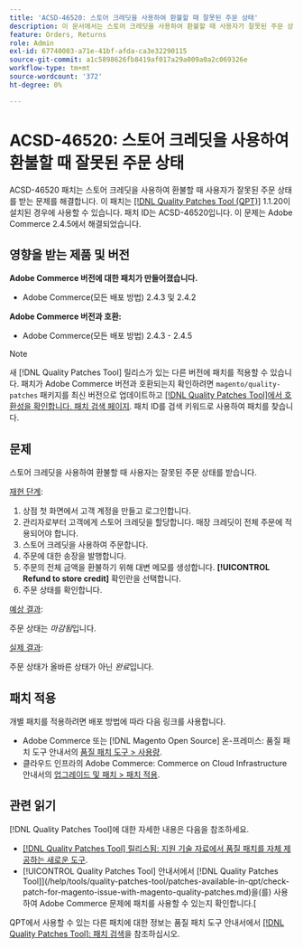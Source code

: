 ```yaml
---
title: 'ACSD-46520: 스토어 크레딧을 사용하여 환불할 때 잘못된 주문 상태'
description: 이 문서에서는 스토어 크레딧을 사용하여 환불할 때 사용자가 잘못된 주문 상태를 얻게 되는 문제에 대한 해결 방법을 제공합니다.
feature: Orders, Returns
role: Admin
exl-id: 67740003-a71e-41bf-afda-ca3e32290115
source-git-commit: a1c5898626fb8419af017a29a009a0a2c069326e
workflow-type: tm+mt
source-wordcount: '372'
ht-degree: 0%

---
```


# ACSD-46520: 스토어 크레딧을 사용하여 환불할 때 잘못된 주문 상태

ACSD-46520 패치는 스토어 크레딧을 사용하여 환불할 때 사용자가 잘못된 주문 상태를 받는 문제를 해결합니다. 이 패치는 [[!DNL Quality Patches Tool (QPT)]](https://experienceleague.adobe.com/en/docs/commerce-knowledge-base/kb/announcements/commerce-announcements/magento-quality-patches-released-new-tool-to-self-serve-quality-patches) 1.1.20이 설치된 경우에 사용할 수 있습니다. 패치 ID는 ACSD-46520입니다. 이 문제는 Adobe Commerce 2.4.5에서 해결되었습니다.

## 영향을 받는 제품 및 버전

**Adobe Commerce 버전에 대한 패치가 만들어졌습니다.**

* Adobe Commerce(모든 배포 방법) 2.4.3 및 2.4.2

**Adobe Commerce 버전과 호환:**

* Adobe Commerce(모든 배포 방법) 2.4.3 - 2.4.5

>[!NOTE]
>
>새 [!DNL Quality Patches Tool] 릴리스가 있는 다른 버전에 패치를 적용할 수 있습니다. 패치가 Adobe Commerce 버전과 호환되는지 확인하려면 `magento/quality-patches` 패키지를 최신 버전으로 업데이트하고 [[!DNL Quality Patches Tool]에서 호환성을 확인합니다. 패치 검색 페이지](https://experienceleague.adobe.com/tools/commerce-quality-patches/index.html). 패치 ID를 검색 키워드로 사용하여 패치를 찾습니다.

## 문제

스토어 크레딧을 사용하여 환불할 때 사용자는 잘못된 주문 상태를 받습니다.

<u>재현 단계</u>:

1. 상점 첫 화면에서 고객 계정을 만들고 로그인합니다.
1. 관리자로부터 고객에게 스토어 크레딧을 할당합니다. 매장 크레딧이 전체 주문에 적용되어야 합니다.
1. 스토어 크레딧을 사용하여 주문합니다.
1. 주문에 대한 송장을 발행합니다.
1. 주문의 전체 금액을 환불하기 위해 대변 메모를 생성합니다.
**[!UICONTROL Refund to store credit]** 확인란을 선택합니다.
1. 주문 상태를 확인합니다.

<u>예상 결과</u>:

주문 상태는 *마감됨*&#x200B;입니다.

<u>실제 결과</u>:

주문 상태가 올바른 상태가 아닌 *완료*&#x200B;입니다.

## 패치 적용

개별 패치를 적용하려면 배포 방법에 따라 다음 링크를 사용합니다.

* Adobe Commerce 또는 [!DNL Magento Open Source] 온-프레미스: 품질 패치 도구 안내서의 [품질 패치 도구 > 사용량](/help/tools/quality-patches-tool/usage.md).
* 클라우드 인프라의 Adobe Commerce: Commerce on Cloud Infrastructure 안내서의 [업그레이드 및 패치 > 패치 적용](https://experienceleague.adobe.com/docs/commerce-cloud-service/user-guide/develop/upgrade/apply-patches.html).

## 관련 읽기

[!DNL Quality Patches Tool]에 대한 자세한 내용은 다음을 참조하세요.

* [[!DNL Quality Patches Tool] 릴리스됨: 지원 기술 자료에서 품질 패치를 자체 제공하는 새로운 도구](https://experienceleague.adobe.com/en/docs/commerce-knowledge-base/kb/announcements/commerce-announcements/magento-quality-patches-released-new-tool-to-self-serve-quality-patches).
* [!UICONTROL Quality Patches Tool] 안내서에서  [!DNL Quality Patches Tool]](/help/tools/quality-patches-tool/patches-available-in-qpt/check-patch-for-magento-issue-with-magento-quality-patches.md)을(를) 사용하여 Adobe Commerce 문제에 패치를 사용할 수 있는지 확인합니다.[

QPT에서 사용할 수 있는 다른 패치에 대한 정보는 품질 패치 도구 안내서에서 [[!DNL Quality Patches Tool]: 패치 검색](https://experienceleague.adobe.com/tools/commerce-quality-patches/index.html)을 참조하십시오.
